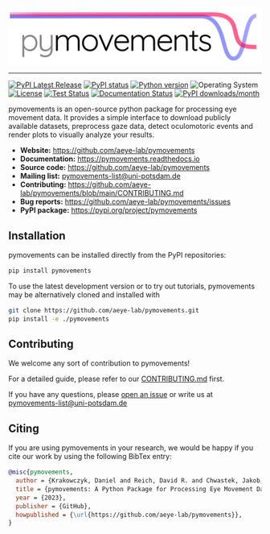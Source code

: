 ![](https://raw.githubusercontent.com/aeye-lab/pymovements/main/docs/source/_static/logo.svg)

---

[![PyPI Latest Release](https://img.shields.io/pypi/v/pymovements.svg)](https://pypi.python.org/pypi/pymovements/)
[![PyPI status](https://img.shields.io/pypi/status/pymovements.svg)](https://pypi.python.org/pypi/pymovements/)
[![Python version](https://img.shields.io/pypi/pyversions/pymovements.svg)](https://pypi.python.org/pypi/pymovements/)
![Operating System](https://img.shields.io/badge/os-linux%20%7C%20macOS%20%7C%20windows-blue)
[![License](https://img.shields.io/pypi/l/pymovements.svg)](https://github.com/aeye-lab/pymovements/blob/master/LICENSE)
[![Test Status](https://img.shields.io/github/actions/workflow/status/aeye-lab/pymovements/tests.yml?label=tests)](https://github.com/aeye-lab/pymovements/actions/workflows/tests.yml)
[![Documentation Status](https://readthedocs.org/projects/pymovements/badge/?version=latest)](https://pymovements.readthedocs.io/en/latest/?badge=latest)
[![PyPI downloads/month](https://img.shields.io/pypi/dm/pymovements.svg)](https://pypistats.org/packages/pymovements)


pymovements is an open-source python package for processing eye movement data. It provides a simple
interface to download publicly available datasets, preprocess gaze data, detect oculomotoric events
and render plots to visually analyze your results.

- **Website:** https://github.com/aeye-lab/pymovements
- **Documentation:** https://pymovements.readthedocs.io
- **Source code:** https://github.com/aeye-lab/pymovements
- **Mailing list:** pymovements-list@uni-potsdam.de
- **Contributing:** https://github.com/aeye-lab/pymovements/blob/main/CONTRIBUTING.md
- **Bug reports:** https://github.com/aeye-lab/pymovements/issues
- **PyPI package:** https://pypi.org/project/pymovements


## Installation

pymovements can be installed directly from the PyPI repositories:

```bash
pip install pymovements
```

To use the latest development version or to try out tutorials, pymovements may be alternatively
cloned and installed with

```bash
git clone https://github.com/aeye-lab/pymovements.git
pip install -e ./pymovements
```


## Contributing

We welcome any sort of contribution to pymovements!

For a detailed guide, please refer to our [CONTRIBUTING.md](CONTRIBUTING.md) first.

If you have any questions, please [open an issue](
https://github.com/aeye-lab/pymovements/issues/new/choose) or write us at
[pymovements-list@uni-potsdam.de](mailto:pymovements-list@uni-potsdam.de)


## Citing

If you are using pymovements in your research, we would be happy if you cite our work by using the
following BibTex entry:

```bibtex
@misc{pymovements,
  author = {Krakowczyk, Daniel and Reich, David R. and Chwastek, Jakob, Prasse, Paul and Jäger, Lena},
  title = {pymovements: A Python Package for Processing Eye Movement Data},
  year = {2023},
  publisher = {GitHub},
  howpublished = {\url{https://github.com/aeye-lab/pymovements}},
}
```
